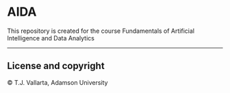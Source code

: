# AIDA

This repository is created for the course Fundamentals of Artificial Intelligence and Data Analytics

---

## License and copyright

© T.J. Vallarta, Adamson University
